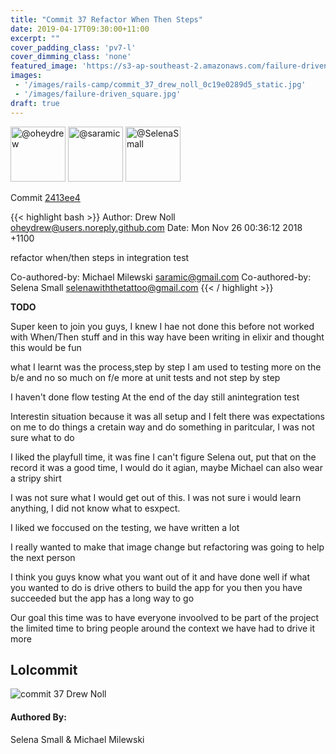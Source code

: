```yaml
---
title: "Commit 37 Refactor When Then Steps"
date: 2019-04-17T09:30:00+11:00
excerpt: ""
cover_padding_class: 'pv7-l'
cover_dimming_class: 'none'
featured_image: 'https://s3-ap-southeast-2.amazonaws.com/failure-driven-blog/railscamp-24-woodfield-hobart/commit_37_drew_noll_0c19e0289d5.gif'
images:
 - '/images/rails-camp/commit_37_drew_noll_0c19e0289d5_static.jpg'
 - '/images/failure-driven_square.jpg'
draft: true
---
```


<img alt="@oheydrew" src="//github.com/oheydrew.png" style="display: inline; width: 88px;" height="88" />
<img alt="@saramic" src="//github.com/saramic.png" style="display: inline; width: 88px;" height="88" />
<img alt="@SelenaSmall" src="//github.com/SelenaSmall.png" style="display: inline; width: 88px;" height="88" />

Commit [2413ee4](https://github.com/failure-driven/railscamp-search-term/commit/2413ee4de38e3fb117a957360b9a75ed72c6f605)

{{< highlight bash >}}
Author: Drew Noll <oheydrew@users.noreply.github.com>
Date:   Mon Nov 26 00:36:12 2018 +1100

refactor when/then steps in integration test

Co-authored-by: Michael Milewski <saramic@gmail.com>
Co-authored-by: Selena Small <selenawiththetattoo@gmail.com>
{{< / highlight >}}

**TODO**

Super keen to join you guys,
I knew I hae not done this before
not worked with When/Then stuff and in this way
have been writing in elixir
and thought this would be fun

what I learnt was the process,step by step
I am used to testing more on the b/e and no so much on f/e
more at unit tests and not step by step

I haven't done flow testing
At the end of the day still anintegration test

Interestin situation because it was all setup and I felt there was
expectations on me to do things a cretain way and do something in paritcular,
I was not sure what to do

I liked the playfull time, it was fine
I can't figure Selena out, put that on the record
it was a good time, I would do it agian, maybe Michael can also wear a stripy
shirt

I was not sure what I would get out of this. I was not sure i would learn
anything, I did not know what to esxpect.

I liked we foccused on the testing, we have written a lot

I really wanted to make that image change but refactoring was going to help
the next person

I think you guys know what you want out of it and have done well
if what you wanted to do is drive others to build the app for you then you
have succeeded but the app has a long way to go

Our goal this time was to have everyone invoolved to be part of the project
the limited time to bring people around the context we have had to drive it
more

## Lolcommit

![commit 37 Drew Noll](https://s3-ap-southeast-2.amazonaws.com/failure-driven-blog/railscamp-24-woodfield-hobart/commit_37_drew_noll_0c19e0289d5.gif)

#### Authored By:

Selena Small & Michael Milewski
